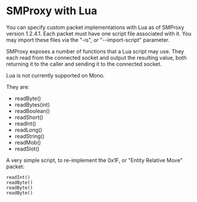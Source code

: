 SMProxy with Lua
======

You can specify custom packet implementations with Lua as of SMProxy version 1.2.4.1.  Each packet must have one script file associated with it.  You may import these files via the "-is", or "--import-script" parameter.

SMProxy exposes a number of functions that a Lua script may use.  They each read from the connected socket and output the resulting value, both returning it to the caller and sending it to the connected socket.

Lua is not currently supported on Mono.

They are:

* readByte()
* readBytes(int)
* readBoolean()
* readShort()
* readInt()
* readLong()
* readString()
* readMob()
* readSlot()

A very simple script, to re-implement the 0x1F, or "Entity Relative Move" packet:

    readInt()
    readByte()
    readByte()
    readByte()